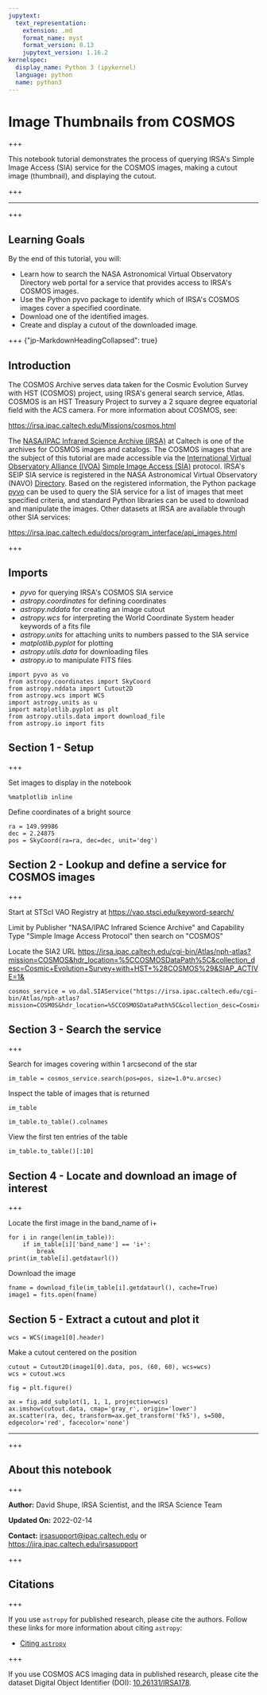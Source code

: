 ```yaml
---
jupytext:
  text_representation:
    extension: .md
    format_name: myst
    format_version: 0.13
    jupytext_version: 1.16.2
kernelspec:
  display_name: Python 3 (ipykernel)
  language: python
  name: python3
---
```


# Image Thumbnails from COSMOS

+++

This notebook tutorial demonstrates the process of querying IRSA's Simple Image Access (SIA) service for the COSMOS images, making a cutout image (thumbnail), and displaying the cutout.

+++

***

+++

## Learning Goals

By the end of this tutorial, you will:

* Learn how to search the NASA Astronomical Virtual Observatory Directory web portal for a service that provides access to IRSA's COSMOS images.
* Use the Python pyvo package to identify which of IRSA's COSMOS images cover a specified coordinate.
* Download one of the identified images.
* Create and display a cutout of the downloaded image.

+++ {"jp-MarkdownHeadingCollapsed": true}

## Introduction

The COSMOS Archive serves data taken for the Cosmic Evolution Survey with HST (COSMOS) project, using IRSA's general search service, Atlas. COSMOS is an HST Treasury Project to survey a 2 square degree equatorial field with the ACS camera. For more information about COSMOS, see:

https://irsa.ipac.caltech.edu/Missions/cosmos.html

The [NASA/IPAC Infrared Science Archive (IRSA)](https://irsa.ipac.caltech.edu) at Caltech is one of the archives for COSMOS images and catalogs. The COSMOS images that are the subject of this tutorial are made accessible via the [International Virtual Observatory Alliance (IVOA)](https://ivoa.net) [Simple Image Access (SIA)](https://wiki.ivoa.net/internal/IVOA/SiaInterface/SIA-V2-Analysis.pdf) protocol. IRSA's SEIP SIA service is registered in the NASA Astronomical Virtual Observatory (NAVO) [Directory](https://vao.stsci.edu). Based on the registered information, the Python package [pyvo](https://pyvo.readthedocs.io) can be used to query the SIA service for a list of images that meet specified criteria, and standard Python libraries can be used to download and manipulate the images.
Other datasets at IRSA are available through other SIA services:

https://irsa.ipac.caltech.edu/docs/program_interface/api_images.html


+++

## Imports

- *pyvo* for querying IRSA's COSMOS SIA service
- *astropy.coordinates* for defining coordinates
- *astropy.nddata* for creating an image cutout
- *astropy.wcs* for interpreting the World Coordinate System header keywords of a fits file
- *astropy.units* for attaching units to numbers passed to the SIA service
- *matplotlib.pyplot* for plotting
- *astropy.utils.data* for downloading files
- *astropy.io* to manipulate FITS files

```{code-cell} ipython3
import pyvo as vo
from astropy.coordinates import SkyCoord
from astropy.nddata import Cutout2D
from astropy.wcs import WCS
import astropy.units as u
import matplotlib.pyplot as plt
from astropy.utils.data import download_file
from astropy.io import fits
```

## Section 1 - Setup

+++

Set images to display in the notebook

```{code-cell} ipython3
%matplotlib inline
```

Define coordinates of a bright source

```{code-cell} ipython3
ra = 149.99986
dec = 2.24875
pos = SkyCoord(ra=ra, dec=dec, unit='deg')
```

## Section 2 - Lookup and define a service for COSMOS images

+++

Start at STScI VAO Registry at https://vao.stsci.edu/keyword-search/

Limit by Publisher "NASA/IPAC Infrared Science Archive" and Capability Type "Simple Image Access Protocol" then search on "COSMOS"

Locate the SIA2 URL https://irsa.ipac.caltech.edu/cgi-bin/Atlas/nph-atlas?mission=COSMOS&hdr_location=%5CCOSMOSDataPath%5C&collection_desc=Cosmic+Evolution+Survey+with+HST+%28COSMOS%29&SIAP_ACTIVE=1&

```{code-cell} ipython3
cosmos_service = vo.dal.SIAService("https://irsa.ipac.caltech.edu/cgi-bin/Atlas/nph-atlas?mission=COSMOS&hdr_location=%5CCOSMOSDataPath%5C&collection_desc=Cosmic+Evolution+Survey+with+HST+%28COSMOS%29&SIAP_ACTIVE=1&")
```

## Section 3 - Search the service

+++

Search for images covering within 1 arcsecond of the star

```{code-cell} ipython3
im_table = cosmos_service.search(pos=pos, size=1.0*u.arcsec)
```

Inspect the table of images that is returned

```{code-cell} ipython3
im_table
```

```{code-cell} ipython3
im_table.to_table().colnames
```

View the first ten entries of the table

```{code-cell} ipython3
im_table.to_table()[:10]
```

## Section 4 - Locate and download an image of interest

+++

Locate the first image in the band_name of i+

```{code-cell} ipython3
for i in range(len(im_table)):
    if im_table[i]['band_name'] == 'i+':
        break
print(im_table[i].getdataurl())
```

Download the image

```{code-cell} ipython3
fname = download_file(im_table[i].getdataurl(), cache=True)
image1 = fits.open(fname)
```

## Section 5 - Extract a cutout and plot it

```{code-cell} ipython3
wcs = WCS(image1[0].header)
```

Make a cutout centered on the position

```{code-cell} ipython3
cutout = Cutout2D(image1[0].data, pos, (60, 60), wcs=wcs)
wcs = cutout.wcs
```

```{code-cell} ipython3
fig = plt.figure()

ax = fig.add_subplot(1, 1, 1, projection=wcs)
ax.imshow(cutout.data, cmap='gray_r', origin='lower')
ax.scatter(ra, dec, transform=ax.get_transform('fk5'), s=500, edgecolor='red', facecolor='none')
```

***

+++

## About this notebook

+++

**Author:** David Shupe, IRSA Scientist, and the IRSA Science Team

**Updated On:** 2022-02-14

**Contact:** irsasupport@ipac.caltech.edu or https://jira.ipac.caltech.edu/irsasupport

+++

## Citations

+++

If you use `astropy` for published research, please cite the authors. Follow these links for more information about citing `astropy`:

* [Citing `astropy`](https://www.astropy.org/acknowledging.html)

+++

If you use COSMOS ACS imaging data in published research,  please cite the dataset Digital Object Identifier (DOI): [10.26131/IRSA178](https://www.ipac.caltech.edu/doi/irsa/10.26131/IRSA178).

```{code-cell} ipython3

```
